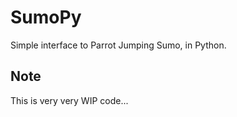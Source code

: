 # SumoPy

Simple interface to Parrot Jumping Sumo, in Python.

## Note

This is very very WIP code...

